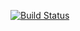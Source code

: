 [![Build Status](https://travis-ci.org/tpabahatp/Shared_Ptr.svg?branch=master)](https://travis-ci.org/tpabahatp/Shared_Ptr)
